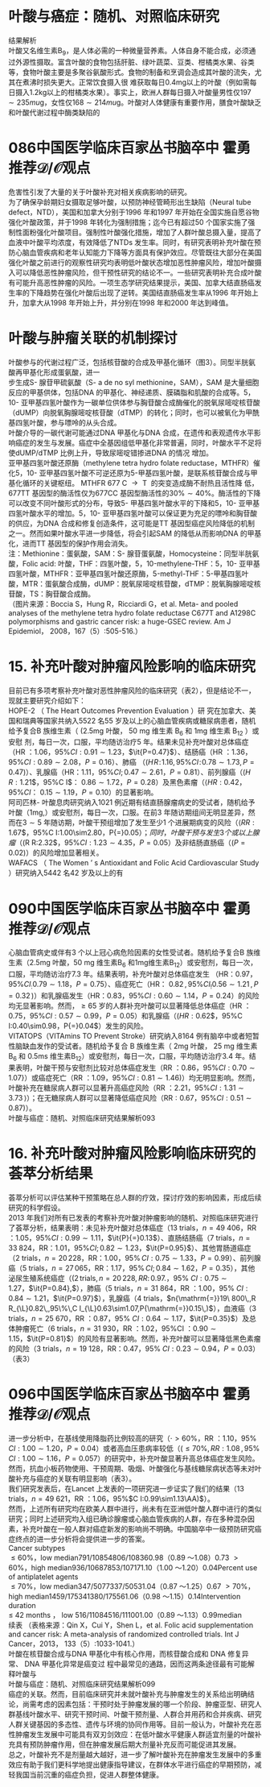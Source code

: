 # 叶酸与癌症：随机、对照临床研究  
结果解析  
叶酸又名维生素$\mathrm{B}_{9}$，是人体必需的一种微量营养素。人体自身不能合成，必须通过外源性摄取。富含叶酸的食物包括肝脏、绿叶蔬菜、豆类、柑橘类水果、谷类等，食物叶酸主要是多聚谷氨酸形式。食物的制备和烹调会造成其叶酸的流失，尤其在煮沸时损失更大。正常饮食摄入很 难获取每日$0.4\mathrm{mg}$以上的叶酸（例如需每日摄入$1.2\mathrm{kg}$以上的柑橘类水果）。事实上，欧洲人群每日摄入叶酸量男性仅$197\sim235mu\mathrm{g}$，女性仅$168\sim214mu\mathrm{g}$。叶酸对人体健康有重要作用，膳食叶酸缺乏和叶酸代谢过程中酶类缺陷的  
# 086中国医学临床百家丛书脑卒中  霍勇 推荐${\mathcal{D}}/{\mathcal{O}}$观点  
危害性引发了大量的关于叶酸补充对相关疾病影响的研究。  
为了确保孕龄期妇女摄取足够叶酸，以预防神经管畸形出生缺陷（Neural tube defect，NTD），美国和加拿大分别于1996 年和1997 年开始在全国实施自愿谷物强化叶酸政策，并于1998 年转化为强制措施；迄今已有超过50 个国家实施了强制性面粉强化叶酸项目。强制性叶酸强化措施，增加了人群叶酸总摄入量，提高了血液中叶酸平均浓度，有效降低了NTDs 发生率。同时，有研究表明补充叶酸在预防心脑血管疾病和老年认知能力下降等方面具有保护效应。尽管既往大部分在美国强化叶酸之前进行的观察性研究均表明低叶酸状态增加恶性肿瘤风险，增加叶酸摄入可以降低恶性肿瘤风险，但干预性研究的结论不一。一些研究表明补充合成叶酸有可能升高恶性肿瘤的风险。一项生态学研究结果提示，美国、加拿大结直肠癌发生率的下降趋势在强化叶酸后出现了逆转。美国结直肠癌发生率从1996 年开始上升，加拿大从1998 年开始上升，并分别在1998 年和2000 年达到峰值。  
#  叶酸与肿瘤关联的机制探讨  
叶酸参与的代谢过程广泛，包括核苷酸的合成及甲基化循环（图3）。同型半胱氨酸再甲基化形成蛋氨酸，进一  
步生成S- 腺苷甲硫氨酸（S- a de no syl methionine，SAM），SAM 是大量细胞反应的甲基供体，包括DNA 的甲基化、神经递质、膜磷脂和肌酸的合成等。5，10- 亚甲基四氢叶酸作为一碳单位供体参与胸苷酸合成酶催化的脱氧尿嘧啶核苷酸（dUMP）向脱氧胸腺嘧啶核苷酸（dTMP）的转化；同时，也可以被氧化为甲酰基四氢叶酸，参与嘌呤的从头合成。  
叶酸介导的一碳代谢可能通过DNA 甲基化与DNA 合成，在遗传和表观遗传水平影响癌症的发生与发展。癌症中全基因组低甲基化非常普遍，同时，叶酸水平不足将使dUMP/dTMP 比例上升，导致尿嘧啶错掺进DNA 的情况 增加。  
亚甲基四氢叶酸还原酶（methylene tetra hydro folate reductase，MTHFR）催化5，10- 亚甲基四氢叶酸不可逆还原为5-甲基四氢叶酸，是联系核苷酸合成与甲基化循环的关键枢纽。 MTHFR  $677\mathrm{~C~}{\rightarrow}\mathrm{~T~}$ 的突变造成酶不耐热且活性降 低，677TT 基因型的酶活性仅为677CC 基因型酶活性的$30\%\sim40\%$。酶活性的下降可以改变不同叶酸形式的分布，导致5- 甲基四氢叶酸水平的下降和5，10- 亚甲基四氢叶酸水平的增加。5，10- 亚甲基四氢叶酸可以保证更为充足的嘌呤和胸苷酸的供应，为DNA 合成和修复创造条件，这可能是TT 基因型癌症风险降低的机制之一。然而如果叶酸水平进一步降低，将会引起SAM 的降低从而影响DNA 的甲基化，进而TT 基因型的保护作用会消失。  
注：Methionine：蛋氨酸，SAM：S- 腺苷蛋氨酸，Homocysteine：同型半胱氨酸，Folic acid: 叶酸，THF：四氢叶酸，5，10-methylene-THF：5，10- 亚甲基四氢叶酸，MTHFR：亚甲基四氢叶酸还原酶，5-methyl-THF：5-甲基四氢叶酸，MTR：蛋氨酸合成酶，dUMP：脱氧尿嘧啶核苷酸，dTMP：脱氧胸腺嘧啶核苷酸，TS：胸苷酸合成酶。  
（图片来源：Boccia S，Hung R，Ricciardi G，et al. Meta- and pooled  analyses of the methylene tetra hydro folate reductase C677T and A1298C  polymorphisms and gastric cancer risk: a huge-GSEC review. Am J Epidemiol， 2008，167（5）:505-516.）  
# 15. 补充叶酸对肿瘤风险影响的临床研究  
目前已有多项考察补充叶酸对恶性肿瘤风险的临床研究（表2），但是结论不一，现就主要研究介绍如下：  
HOPE-2 （ The Heart Outcomes Prevention Evaluation ）研 究在加拿大、美国和瑞典等国家共纳入5522 名55 岁及以上的心脑血管疾病或糖尿病患者，随机给予复合B 族维生素（ $(2.5\mathrm{mg}$  叶酸， $50~\mathrm{mg}$  维生素 $\mathrm{B_{6}}$  和 $1\mathrm{mg}$ 维生素 $\mathrm{B}_{12}$ ）或安慰 剂，每日一次，口服，平均随访治疗5 年。结果未见补充叶酸对总体癌症（HR ：1.06，$95\%C I:0.91\sim1.23$，$\it{P=0.47}$）、结肠癌（HR ：1.36，$95\%C I:0.89\sim2.08$，$P{=}0.16$）、肺癌 （$(H\!R\!:\!1.16,\,95\%C I\!:\!0.78\sim1.73,\,P{=}0.47)$）、乳腺癌（HR：1.11，$95\%C I;0.47\sim2.61$，$\scriptstyle{P=0.81}$）、前列腺癌（$(H\!R:1.21\$，$95\%C I$：
$0.86\sim1.72$，$P{=}0.28$）及黑色素瘤（$\langle H R:0.42$，$95\%C I$：
$0.15\sim1.19$，$P{=}0.10$）的显著影响。  
阿司匹林- 叶酸息肉研究纳入1021 例近期有结直肠腺瘤病史的受试者，随机给予叶酸（$1\mathrm{mg},$）或安慰剂，每日一次，口服。在前3 年随访期组间无明显差异，然而在$3\sim5$ 年随访期，叶酸干预组增加了发生至少1 个进展期病变的风险（$\langle R R:1.67\$，$95\%C I:1.00\sim2.80$，$P{=}0.05$）；同时，叶酸干预与发生3 个或以上腺瘤（$(R R:2.32\$，$95\%C I:1.23\sim4.35$，$\scriptstyle P=0.05$）及非结肠直肠癌（$\scriptstyle(P=0.02)$）的风险增加显著相关。  
WAFACS （ The Women ’ s Antioxidant and Folic Acid  Cardiovascular Study ）研究纳入5442 名42 岁及以上的有  
# 090中国医学临床百家丛书脑卒中  霍勇 推荐${\mathcal{D}}/{\mathcal{O}}$观点  
心脑血管病史或伴有3 个以上冠心病危险因素的女性受试者。随机给予复合B 族维生素（$2.5\mathrm{mg}$ 叶酸，$50~\mathrm{mg}$ 维生素$\mathrm{B_{6}}$ 和$1\mathrm{mg}$维生素$\mathrm{B}_{12}$）或安慰剂，每日一次，口服，平均随访治疗7.3 年。结果表明，补充叶酸对总体癌症发生
（HR：0.97，$95\%C I_{:}0.79\sim1.18$，$\scriptstyle{P=0.75}$）、癌症死亡（HR：
$0.82\,,95\%C I_{!}0.56\sim1.21\,,P{=}0.32\,)$）和乳腺癌发生（HR：0.83，$95\%C I:0.60\sim1.14$，$P{=}0.24$）的风险均无显著影响。然而，$\geqslant65$ 岁的人群补充叶酸可以显著降低总体癌症（HR ：0.75，$95\%C I:0.57\sim0.99$，$P{=}0.05$）和乳腺癌（$(H R:0.62\$，$95\%C I:0.40\sim0.98$，$P{=}0.04$）发生的风险。  
VITATOPS（VITAmins TO Prevent Stroke）研究纳入8164 例有脑卒中或者短暂性脑缺血发作的受试者。随机给予复合 B  族维生素（ $2\mathrm{mg}$ 叶酸， $25~\mathrm{mg}$ 维生素 $\mathrm{B_{6}}$  和 $0.5\mathrm{ms}$ 维生素$\mathrm{B}_{12}$）或安慰剂，每日一次，口服，平均随访治疗3.4 年。结果表明，叶酸干预与安慰剂比较对总体癌症发生（RR ：0.86，$95\%C I:0.70\sim1.07\}$）或癌症死亡（RR ：1.09，$95\%C I:0.81\sim1.46)$）均无明显影响。然而，叶酸补充在糖尿病人群可以显著升高癌症风险（RR ：2.21，$95\%C I:1.31\sim3.73\,\rangle$）；在无糖尿病人群可以显著降低癌症风险（$\mathrm{RR}:0.67$，$95\%C I:0.51\sim0.87)$）。  
叶酸与癌症：随机、对照临床研究结果解析093  
# 16. 补充叶酸对肿瘤风险影响临床研究的荟萃分析结果  
荟萃分析可以评估某种干预策略在总人群的疗效，探讨疗效的影响因素，形成后续研究的科学假设。  
2013 年我们对所有已发表的考察补充叶酸对肿瘤影响的随机、对照临床研究进行了荟萃分析，结果表明：未见补充叶酸对总体癌症（13 trials，$n{=}49\ 406$，RR ：1.05，$95\%$$C I:0.99\sim1.11$，$\it{P}{=}0.13$）、直肠结肠癌（7 trials，$n{=}33\;824$，RR：1.01，$95\%C I;0.82\sim1.23$，$\it{P=0.95}$）、其他胃肠道癌症（2 trials，$n{=}20\,228$，RR：1.00，$95\%\,C I:0.75\sim1.33$，$\scriptstyle P=0.99$）、前列腺癌（5 trials，$n{=}27\,065$，RR：1.17，$95\%\,C I;0.84\sim1.62$，$\scriptstyle{P=0.35}$），其他泌尿生殖系统癌症（$(2\,\mathrm{trials},n{=}20\,228,R R{\colon}0.97.$，$95\%~C I:0.75\sim1.27$，$\it{P=0.84},$），肺癌（5 trials，$n{=}31~864$，RR ：1.00，$95\%~C I:0.84\sim1.21$，$\it{P=0.97}$），乳腺癌（4 trials，$n{\mathrm{=}}19\ 800\,,R R_{\L}0.82\,,95\%\,C I_{\L}0.63\sim1.07,P{\mathrm{=}}0.15\,)$），血液癌（3 trials，$n{=}25\ 670$，RR ：0.87，$95\%~C I:0.64\sim1.17$，$\it{P=0.35}$）及总体肿瘤死亡（6 trials，$n{=}31\ 930$，RR ：1.02，$95\%$CI ：$0.90\sim1.15$，$\it{P=0.81}$）的风险有显著影响。然而，补充叶酸可以显著降低黑色素瘤的风险（3 trials，$n{=}19\ 128$，RR：0.47，$95\%\;C I:0.23\sim0.94$，$\scriptstyle P=0.03$）（表3）  
# 096中国医学临床百家丛书脑卒中  霍勇 推荐${\mathcal{D}}/{\mathcal{O}}$观点  
进一步分析中，在基线使用降脂药比例较高的研究（$\cdot>60\%$，RR ：1.10，$95\%\;C I:1.00\sim1.20$，$P{=}0.04$）或者高血压患病率较低（$(\leqslant70\%,R R:1.08\,,95\%\;C I:1.00\sim1.16$，$P{=}0.057$）的研究中，补充叶酸显著升高总体癌症发生风险。然而，抗血小板药物使用、干预周期、吸烟、叶酸强化与基线糖尿病状态等未对叶酸补充与癌症的关联有明显影响（表3）。  
我们研究发表后，在Lancet 上发表的一项研究进一步证实了我们的结果（13 trials，$n{=}49$ 621，RR ：1.06，$95\%$$C I:0.99\sim1.13\AA)$）。  
然而，上述所有研究均在欧美人群中进行，尚未有在亚洲低叶酸人群中进行的类似研究；同时上述研究均入组已确诊腺瘤或心脑血管疾病的人群，存在多种混杂因素，补充叶酸在一般人群对癌症新发的影响尚不明确。中国脑卒中一级预防研究癌症终点的进一步分析将会提供进一步的答案。  
Cancer subtypes  
$\leqslant60\%$，low median791/10854806/108360.98（0.89 ～1.08）0.73
$>60\%$，high median936/10687853/107171.10（1.00 ～1.20）0.04Percent use of antiplatelet agents  
$\leqslant70\%$，low median347/5077337/50531.04（0.87 ～1.25）0.67
$>70\%$，high median1459/175341380/175561.06（0.98 ～1.15）0.14Intervention duration  
≤ 42 months ， low  516/11084516/111001.00（0.89 ～1.13）0.99median  
续表
（表格来源：Qin X，Cui Y，Shen L，et al. Folic acid supplementation and  cancer risk: A meta-analysis of randomized controlled trials. Int J Cancer，2013， 133（5）:1033-1041.）  
叶酸在核苷酸合成与DNA 甲基化中有核心作用，而核苷酸合成和 DNA  修复异常、 DNA  甲基化异常是癌变过 程中最常见的通路，因而这两条途径最有可能解释叶酸与  
叶酸与癌症：随机、对照临床研究结果解析099  
癌症的关联。然而，目前临床研究并未就叶酸补充与肿瘤发生的关系给出明确结论，尚需考虑的因素包括：干预时处于肿瘤发展的哪一个阶段、肿瘤亚型、研究人群基线叶酸水平、研究干预时间、叶酸干预剂量、人群合并用药和合并疾病、研究人群关键基因的多态性、遗传与环境的协同作用等。目前一般认为，叶酸补充在恶性肿瘤发生发展中可能具有双刃剑效应：在低叶酸水平健康人群适宜剂量的叶酸补充具有预防肿瘤作用，但在肿瘤发展后期大剂量补充反而可能促进其发展。  
总之，叶酸补充不是剂量越大越好，进一步了解叶酸补充在肿瘤发生发展中的多重效应有助于我们更科学地提出健康指导建议，在群体水平进行癌症的早期预防，减轻我国当前沉重的癌症负担，促进人群整体健康。  
